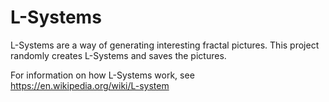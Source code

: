 # L-Systems
L-Systems are a way of generating interesting fractal pictures. This project randomly creates L-Systems and saves the pictures.

For information on how L-Systems work, see https://en.wikipedia.org/wiki/L-system

